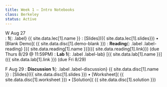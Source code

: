 ```yaml
---
title: Week 1 — Intro Notebooks
class: Berkeley
status: Active
---
```

W Aug 27  
: **1**{: .label} {{ site.data.lec[1].name }} 
    : [Slides]({{ site.data.lec[1].slides}})
      &#8226; [Blank Demo]( {{ site.data.disc[1].demo-blank }})
: **Reading**{: .label .label-reading} [{{ site.data.reading[1].name }}]({{ site.data.reading[1].link}}) 
    (due Thurs 8/29 @ 11:59PM)
: **Lab 1**{: .label .label-lab} [{{ site.data.lab[1].name }}]({{ site.data.lab[1].link }}) (due Fri 8/29)


F Aug 29
: **Discussion 1**{: .label .label-discussion} {{ site.data.disc[1].name }}
   : [Slides]({{ site.data.disc[1].slides }})
     &#8226; [Worksheet]( {{ site.data.disc[1].worksheet }})
     &#8226; [Solution]( {{ site.data.disc[1].solution }})
